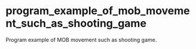 # program_example_of_mob_movement_such_as_shooting_game
Program example of MOB movement such as shooting game.
